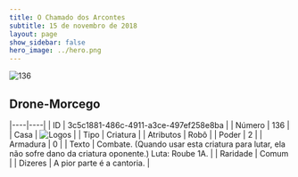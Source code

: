 ```yaml
---
title: O Chamado dos Arcontes
subtitle: 15 de novembro de 2018
layout: page
show_sidebar: false
hero_image: ../hero.png
---
```


![136](https://cdn.keyforgegame.com/media/card_front/pt/341_136_82MF23JH58M3_pt.png)

## Drone-Morcego

|----|----|
| ID | 3c5c1881-486c-4911-a3ce-497ef258e8ba |
| Número | 136 |
| Casa | ![Logos](https://archonarcana.com/images/thumb/c/ce/Logos.png/22px-Logos.png "Logos") |
| Tipo | Criatura |
| Atributos | Robô |
| Poder | 2 |
| Armadura | 0 |
| Texto | Combate. (Quando usar esta criatura para lutar, ela não sofre dano da  criatura oponente.) Luta: Roube 1A. |
| Raridade | Comum |
| Dizeres | A pior parte é a cantoria. |
